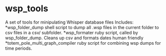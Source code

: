 # wsp_tools
A set of tools for minipulating Whisper database files
Includes:
*wsp_folder_dump shell script to dump all .wsp files in the current folder to csv files in a csv/ subfolder.
*wsp_formater ruby script, called by wsp_folder_dump. Cleans up csv and formats dates human friendly
*totem_pole_multi_graph_compiler ruby script for combining wsp dumps for time periods.
